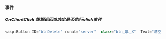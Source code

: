 #### 事件

##### OnClientClick  根据返回值决定是否执行click事件

```c#
<asp:Button ID="btnDelete" runat="server"  class="btn_QL_X"  Text="清空数据库" style="width:90px;" OnClientClick="return confirm('是否删除数据!')"  visible="false"   OnClick="btnDelete_Click"></asp:Button>
```